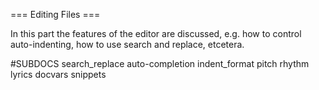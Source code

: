 === Editing Files ===

In this part the features of the editor are discussed, e.g. how to control
auto-indenting, how to use search and replace, etcetera.

#SUBDOCS
search_replace
auto-completion
indent_format
pitch
rhythm
lyrics
docvars
snippets
